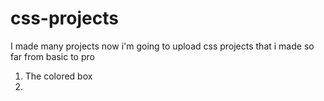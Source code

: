 # css-projects
I made many projects now i'm going to upload css projects that i made so far from basic to pro
1. The colored box
2. 
